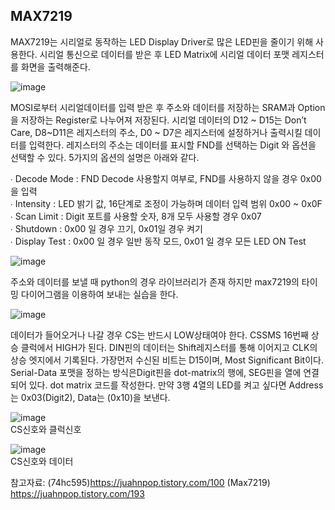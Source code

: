 ## MAX7219
MAX7219는 시리얼로 동작하는 LED Display Driver로 많은 LED핀을 줄이기 위해 사용한다.
시리얼 통신으로 데이터를 받은 후 LED Matrix에 시리얼 데이터 포맷 레지스터를 화면을 출력해준다.  

![image](https://user-images.githubusercontent.com/98154707/153042573-e5aeac98-f8a2-4d62-ba3f-f85717bc0bde.png)  

MOSI로부터 시리얼데이터를 입력 받은 후 주소와 데이터를 저장하는 SRAM과 Option을 저장하는 Register로 나누어져 저장된다.  시리얼 데이터의 D12 ~ D15는 Don’t Care, D8~D11은 레지스터의 주소, D0 ~ D7은 레지스터에 설정하거나 출력시킬 데이터를 입력한다.
레지스터의 주소는 데이터를 표시할 FND를 선택하는 Digit 와 옵션을 선택할 수 있다. 5가지의 옵션의 설명은 아래와 같다.   

∙	Decode Mode : FND Decode 사용할지 여부로, FND를 사용하지 않을 경우 0x00을 입력    
∙	Intensity : LED 밝기 값, 16단계로 조정이 가능하며 데이터 입력 범위 0x00 ~ 0x0F   
∙	Scan Limit : Digit 포트를 사용할 숫자, 8개 모두 사용할 경우 0x07   
∙	Shutdown : 0x00 일 경우 끄기, 0x01일 경우 켜기   
∙	Display Test : 0x00 일 경우 일반 동작 모드, 0x01 일 경우 모든 LED ON Test   

![image](https://user-images.githubusercontent.com/98154707/153042925-47e6e078-f4c0-433d-a1bf-613205ecb282.png)  

주소와 데이터를 보낼 때 python의 경우 라이브러리가 존재 하지만 max7219의 타이밍 다이어그램을 이용하여 보내는 실습을 한다.  

![image](https://user-images.githubusercontent.com/98154707/153043068-a018cd80-0976-46df-ae70-04f97e7333e9.png)

데이터가 들어오거나 나갈 경우 CS는 반드시 LOW상태여야 한다. CSSMS 16번째 상승 클럭에서 HIGH가 된다. DIN핀의 데이터는 Shift레지스터를 통해 이어지고 CLK의 상승 엣지에서 기록된다.
가장먼저 수신된 비트는 D15이며, Most Significant Bit이다. Serial-Data 포맷을 정하는 방식은Digit핀을 dot-matrix의 행에, SEG핀을 열에 연결되어 있다. dot matrix 코드를 작성한다. 만약 3행 4열의 LED를 켜고 싶다면 Address는 0x03(Digit2), Data는 (0x10)을 보낸다.  

![image](https://user-images.githubusercontent.com/98154707/153043182-e62ad157-c318-43f5-85d5-c22e2a2c064c.png)  
CS신호와 클럭신호  

![image](https://user-images.githubusercontent.com/98154707/153043286-01fd8759-c7fe-470e-b378-642525ad3717.png)  
CS신호와 데이터

참고자료: (74hc595)https://juahnpop.tistory.com/100
         (Max7219) https://juahnpop.tistory.com/193   

